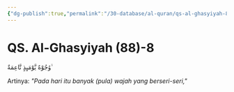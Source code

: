 ```yaml
---
{"dg-publish":true,"permalink":"/30-database/al-quran/qs-al-ghasyiyah-88-8/"}
---
```



# QS. Al-Ghasyiyah (88)-8
وُجُوْهٌ يَّوْمَىِٕذٍ نَّاعِمَةٌ  ۙ

Artinya: *"Pada hari itu banyak (pula) wajah yang berseri-seri,"*
